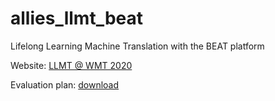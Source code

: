 # allies_llmt_beat
Lifelong Learning Machine Translation with the BEAT platform

Website: <a href='http://statmt.org/wmt20/lifelong-learning-task.html'>LLMT @ WMT 2020</a>

Evaluation plan: <a href='LifelongLearningMT_EvaluationPlan.pdf'>download</a>

